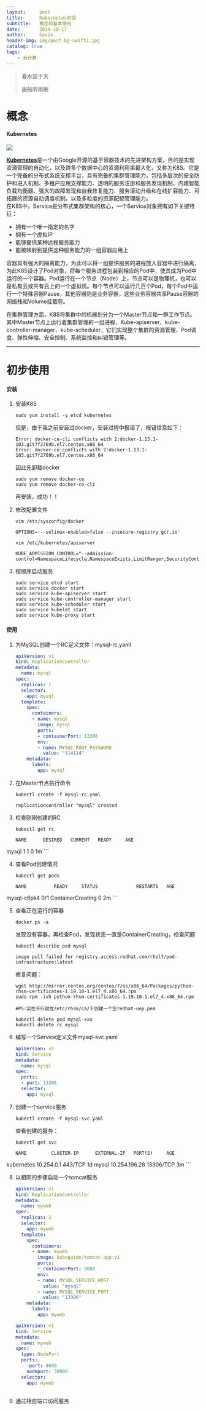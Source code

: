```yaml
---
layout:     post
title:      Kubernetes初探
subtitle:   概念和基本使用
date:       2019-10-17
author:     Gavin
header-img: img/post-bg-swift2.jpg
catalog: true
tags:
    - 云计算
---
```


> 春水碧于天
> 
> 画船听雨眠

# 概念

#### Kubernetes

![](http://45.32.68.50/large/006y8mN6ly1g7z40z9vj4j30yl06pgn7.jpg)  

[**Kubernetes**](https://kubernetes.io)是一个由Google开源的基于容器技术的先进架构方案，目的是实现资源管理的自动化，以及跨多个数据中心的资源利用率最大化，又称为K8S。它是一个完备的分布式系统支撑平台，具有完备的集群管理能力，包括多层次的安全防护和进入机制、多租户应用支撑能力、透明的服务注册和服务发现机制、内建智能负载均衡器、强大的故障发现和自我修复能力、服务滚动升级和在线扩容能力、可拓展的资源自动调度机制，以及多粒度的资源配额管理能力。  
在K8S中，Service是分布式集群架构的核心，一个Service对象拥有如下关键特征：  

+ 拥有一个唯一指定的名字
+ 拥有一个虚拟IP
+ 能够提供某种远程服务能力
+ 能被映射到提供这种服务能力的一组容器应用上

容器具有强大的隔离能力，为此可以将一组提供服务的进程放入容器中进行隔离，为此K8S设计了Pod对象，将每个服务进程包装到相应的Pod中，使其成为Pod中运行的一个容器。Pod运行在一个节点（Node）上，节点可以是物理机，也可以是私有云或共有云上的一个虚拟机。每个节点可以运行几百个Pod，每个Pod中运行一个特殊容器Pause，其他容器则是业务容器，这些业务容器共享Pause容器的网络栈和Volume挂载卷。  

在集群管理方面，K8S将集群中的机器划分为一个Master节点和一群工作节点。其中Master节点上运行着集群管理的一组进程，Kube\-apiserver、kube\-controller\-manager、kube\-scheduler，它们实现整个集群的资源管理、Pod调度、弹性伸缩、安全控制、系统监控和纠错管理等。

---

# 初步使用

#### 安装

1. 安装K8S

	```shell
	sudo yum install -y etcd kubernetes
	```  
	
	但是，由于我之前安装过docker，安装过程中报错了，报错信息如下：  
	
	```
	Error: docker-ce-cli conflicts with 2:docker-1.13.1-103.git7f2769b.el7.centos.x86_64
	Error: docker-ce conflicts with 2:docker-1.13.1-103.git7f2769b.el7.centos.x86_64
	```  
		
	因此先卸载docker  
	
	```shell
	sudo yum remove docker-ce
	sudo yum remove docker-ce-cli
	```  
		
	再安装，成功！！

2. 修改配置文件  

	```shell
	vim /etc/sysconfig/docker
	
	OPTIONS='--selinux-enabled=false --insecure-registry gcr.io'
	
	vim /etc/kubernetes/apiserver
	
	KUBE_ADMISSION_CONTROL="--admission-control=NamespaceLifecycle,NamespaceExists,LimitRanger,SecurityContextDeny,ResourceQuota"
	```  
	
3. 按顺序启动服务

	```shell
	sudo service etcd start
	sudo service docker start
	sudo service kube-apiserver start
	sudo service kube-controller-manager start
	sudo service kube-scheduler start
	sudo service kubelet start
	sudo service kube-proxy start
	```
	
#### 使用

1. 为MySQL创建一个RC定义文件：mysql\-rc.yaml  

	```yaml
	apiVersion: v1
	kind: ReplicationController
	metadata: 
	  name: mysql
	spec:
	  replicas: 1
	  selector:
	    app: mysql
	  template:
	    spec:
	      containers:
	      - name: mysql
	        image: mysql
	        ports:
	        - containerPort: 13306
	        env:
	        - name: MYSQL_ROOT_PASSWORD
	          value: "114114"
	    metadata:
	      labels:
	        app: mysql
	```

2. 在Master节点执行命令

	```shell
	kubectl create -f mysql-rc.yaml
	
	replicationcontroller "mysql" created
	```  
	
3. 检查刚刚创建的RC

	```shell
	kubectl get rc
	
	NAME      DESIRED   CURRENT   READY     AGE
mysql     1         1         0         1m
	```

4. 查看Pod创建情况

	```shell
	kubectl get pods
	
	NAME          READY     STATUS              RESTARTS   AGE
mysql-c6pk4   0/1       ContainerCreating   0          2m
	```  

5. 查看正在运行的容器

	```shell
	docker ps -a
	```  
	
	发现没有容器，再检查Pod，发现状态一直是ContainerCreating，检查问题  
	
	```shell
	kubectl describe pod mysql
	
	image pull failed for registry.access.redhat.com/rhel7/pod-infrastructure:latest
	```  
	
	修复问题：  
	
	```shell
	wget http://mirror.centos.org/centos/7/os/x86_64/Packages/python-rhsm-certificates-1.19.10-1.el7_4.x86_64.rpm
	sudo rpm -ivh python-rhsm-certificates-1.19.10-1.el7_4.x86_64.rpm
	
	#PS:实在不行就在/etc/rhsm/ca/下创建一个空redhat-uep.pem
	
	kubectl delete pod mysql-xxx
	kubectl delete rc mysql
	```  
	
6. 编写一个Service定义文件mysql\-svc.yaml

	```yaml
	apiVersion: v1
	kind: Service
	metadata: 
	  name: mysql
	spec:
	  ports: 
	  - port: 13306
	  selector:
	    app: mysql
	
	```  
	
7. 创建一个service服务

	```shell
	kubectl create -f mysql-svc.yaml
	```	  
	
	查看创建的服务：  
	
	```shell
	kubectl get svc
	
	NAME         CLUSTER-IP      EXTERNAL-IP   PORT(S)     AGE
kubernetes   10.254.0.1      <none>        443/TCP     1d
mysql        10.254.196.28   <none>        13306/TCP   3m
	```  
	
8. 以相同的步骤启动一个tomcat服务

	```yaml
	apiVersion: v1
	kind: ReplicationController
	metadata: 
	  name: myweb
	spec:
	  replicas: 2
	  selector:
	    app: myweb
	  template:
	    spec:
	      containers:
	      - name: myweb
	        image: kubeguide/tomcat-app:v1
	        ports:
	        - containerPort: 8080
	        env:
	        - name: MYSQL_SERVICE_HOST
	          value: "mysql"
	        - name: MYSQL_SERVICE_PORT
	          value: "13306"
	    metadata:
	      labels:
	        app: myweb
	```  
	
	```yaml
	apiVersion: v1
	kind: Service
	metadata: 
	  name: myweb
	spec:
	  type: NodePort
	  ports:
	    -port: 8080
	    nodeport: 30000
	  selector:
	    app: myweb
  
	```  
	
9. 通过相应端口访问服务
